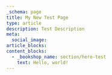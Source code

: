 ```yaml
---
_schema: page
title: My New Test Page
type: article
description: Test Description
meta:
  social_image:
article_blocks:
content_blocks:
  - _bookshop_name: section/hero-test
    text: Hello, world!
---
```

